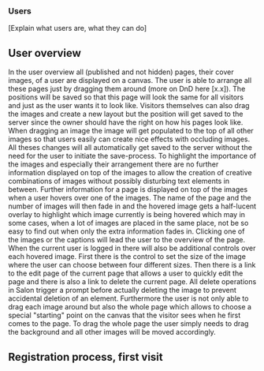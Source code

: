 ### Users

[Explain what users are, what they can do]

## User overview
In the user overview all (published and not hidden) pages, their cover images, of a user are displayed on a canvas. The user is able to arrange all these pages just by dragging them around (more on DnD here [x.x]). The positions will be saved so that this page will look the same for all visitors and just as the user wants it to look like. Visitors themselves can also drag the images and create a new layout but the position will get saved to the server since the owner should have the right on how his pages look like.
When dragging an image the image will get populated to the top of all other images so that users easily can create nice effects with occluding images. All theses changes will all automatically get saved to the server without the need for the user to initiate the save-process.
To highlight the importance of the images and especially their arrangement there are no further information displayed on top of the images to allow the creation of creative combinations of images without possibly disturbing text elements in between.
Further information for a page is displayed on top of the images when a user hovers over one of the images. The name of the page and the number of images will then fade in and the hovered image gets a half-lucent overlay to highlight which image currently is being hovered which may in some cases, when a lot of images are placed in the same place, not be so easy to find out when only the extra information fades in. Clicking one of the images or the captions will lead the user to the overview of the page.
When the current user is logged in there will also be additional controls over each hovered image. First there is the control to set the size of the image where the user can choose between four different sizes. Then there is a link to the edit page of the current page that allows a user to quickly edit the page and there is also a link to delete the current page. All delete operations in Salon trigger a prompt before actually deleting the image to prevent accidental deletion of an element.
Furthermore the user is not only able to drag each image around but also the whole page which allows to choose a special "starting" point on the canvas that the visitor sees when he first comes to the page. To drag the whole page the user simply needs to drag the background and all other images will be moved accordingly.

## Registration process, first visit